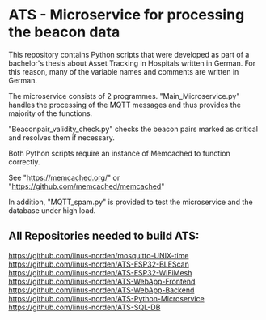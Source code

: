 # ATS - Microservice for processing the beacon data

This repository contains Python scripts that were developed as part of a bachelor's thesis about Asset Tracking in Hospitals written in German.
For this reason, many of the variable names and comments are written in German.

The microservice consists of 2 programmes.
"Main_Microservice.py" handles the processing of the MQTT messages and thus provides the majority of the functions.

"Beaconpair_validity_check.py" checks the beacon pairs marked as critical and resolves them if necessary.

Both Python scripts require an instance of Memcached to function correctly.

See "https://memcached.org/" or "https://github.com/memcached/memcached"

In addition, "MQTT_spam.py" is provided to test the microservice and the database under high load.

## All Repositories needed to build ATS:
https://github.com/linus-norden/mosquitto-UNIX-time
https://github.com/linus-norden/ATS-ESP32-BLEScan
https://github.com/linus-norden/ATS-ESP32-WiFiMesh
https://github.com/linus-norden/ATS-WebApp-Frontend
https://github.com/linus-norden/ATS-WebApp-Backend
https://github.com/linus-norden/ATS-Python-Microservice
https://github.com/linus-norden/ATS-SQL-DB
